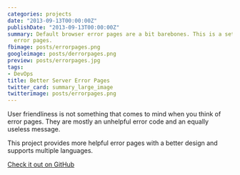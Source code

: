```yaml
---
categories: projects
date: "2013-09-13T00:00:00Z"
publishDate: "2013-09-13T00:00:00Z"
summary: Default browser error pages are a bit barebones. This is a set of sexier
  error pages.
fbimage: posts/errorpages.png
googleimage: posts/derrorpages.png
preview: posts/errorpages.jpg
tags:
- DevOps
title: Better Server Error Pages
twitter_card: summary_large_image
twitterimage: posts/errorpages.png
---
```


User friendliness is not something that comes to mind when you think of error pages. They are mostly an unhelpful
error code and an equally useless message.

This project provides more helpful error pages with a better design and supports multiple languages. 

[Check it out on GitHub](https://github.com/janoszen/errorpages)